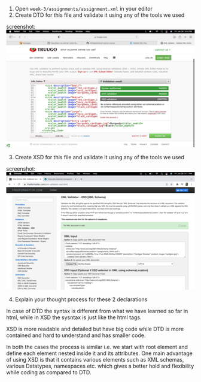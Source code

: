 1. Open `week-3/assignments/assignment.xml` in your editor
2. Create DTD for this file and validate it using any of the tools we used

screenshot:
![image](Screenshots/assignment_validation_DTD.png)

3. Create XSD for this file and validate it using any of the tools we used

screenshot:
![image](Screenshots/assignment_validation_XSD.png)

4. Explain your thought process for these 2 declarations

In case of DTD the syntax is different from what we have learned so far in html, while in XSD the sysntax is just like the html tags. 

XSD is more readable and detailed but have big code while DTD is more contained and hard to understand and has smaller code.

In both the cases the process is similar i.e. we start with root element and define each element nested inside it and its attributes. One main advantage of using XSD is that it contains various elements such as XML schemas, various Datatypes, namespaces etc. which gives a better hold and flexibility while coding as compared to DTD.

